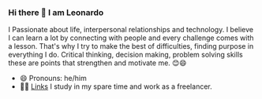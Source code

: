 ### Hi there 👋 I am Leonardo

I Passionate about life, interpersonal relationships and technology. I believe I can learn a lot by connecting with people and every challenge comes with a lesson. That's why I try to make the best of difficulties, finding purpose in everything I do. Critical thinking, decision making, problem solving skills these are points that strengthen and motivate me. 😊😄

- 😄 Pronouns: he/him
- 👨‍💻 [Links](https://leofloripa.github.io/) I study in my spare time and work as a freelancer.

<!--
**leofloripa/leofloripa** is a ✨ _special_ ✨ repository because its `README.md` (this file) appears on your GitHub profile.

Here are some ideas to get you started:
- 🔭 I’m currently working on ...
- 🌱 I’m currently learning ...
- 👯 I’m looking to collaborate on ...
- 🤔 I’m looking for help with ...
- 💬 Ask me about ...
- 📫 How to reach me: ...
- 😄 Pronouns: ...
- ⚡ Fun fact: ...
-->
